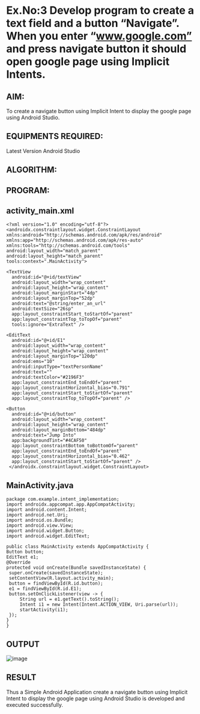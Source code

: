 # Ex.No:3 Develop program to create a text field and a button “Navigate”. When you enter “www.google.com” and press navigate button it should open google page using Implicit Intents.


## AIM:

To create a navigate button using Implicit Intent to display the google page using Android Studio.

## EQUIPMENTS REQUIRED:

Latest Version Android Studio

## ALGORITHM:



## PROGRAM:

## activity_main.xml
```
<?xml version="1.0" encoding="utf-8"?>
<androidx.constraintlayout.widget.ConstraintLayout
xmlns:android="http://schemas.android.com/apk/res/android"
xmlns:app="http://schemas.android.com/apk/res-auto"
xmlns:tools="http://schemas.android.com/tools"
android:layout_width="match_parent"
android:layout_height="match_parent"
tools:context=".MainActivity">

<TextView
  android:id="@+id/textView"
  android:layout_width="wrap_content"
  android:layout_height="wrap_content"
  android:layout_marginStart="4dp"
  android:layout_marginTop="52dp"
  android:text="@string/enter_an_url"
  android:textSize="26sp"
  app:layout_constraintStart_toStartOf="parent"
  app:layout_constraintTop_toTopOf="parent"
  tools:ignore="ExtraText" />

<EditText
  android:id="@+id/E1"
  android:layout_width="wrap_content"
  android:layout_height="wrap_content"
  android:layout_marginTop="120dp"
  android:ems="10"
  android:inputType="textPersonName"
  android:text=""
  android:textColor="#2196F3"
  app:layout_constraintEnd_toEndOf="parent"
  app:layout_constraintHorizontal_bias="0.791"
  app:layout_constraintStart_toStartOf="parent"
  app:layout_constraintTop_toTopOf="parent" />
  
<Button
  android:id="@+id/button"
  android:layout_width="wrap_content"
  android:layout_height="wrap_content"
  android:layout_marginBottom="484dp"
  android:text="Jump Into"
  app:backgroundTint="#4CAF50"
  app:layout_constraintBottom_toBottomOf="parent"
  app:layout_constraintEnd_toEndOf="parent"
  app:layout_constraintHorizontal_bias="0.462"
  app:layout_constraintStart_toStartOf="parent" />
 </androidx.constraintlayout.widget.ConstraintLayout>
 ```
 ## MainActivity.java
 ```
 package com.example.intent_implementation;
import androidx.appcompat.app.AppCompatActivity;
import android.content.Intent;
import android.net.Uri;
import android.os.Bundle;
import android.view.View;
import android.widget.Button;
import android.widget.EditText;

public class MainActivity extends AppCompatActivity {
Button button;
EditText e1;
@Override
protected void onCreate(Bundle savedInstanceState) {
  super.onCreate(savedInstanceState);
  setContentView(R.layout.activity_main);
  button = findViewById(R.id.button);
  e1 = findViewById(R.id.E1);
  button.setOnClickListener(view -> {
      String url = e1.getText().toString();
      Intent i1 = new Intent(Intent.ACTION_VIEW, Uri.parse(url));
      startActivity(i1);
  });
}
}
```
 


## OUTPUT
![image](https://github.com/suryacse05/Mobile-Application-Development/assets/134574325/c915e17d-cf30-415b-b87e-103ec84610ed)





## RESULT
Thus a Simple Android Application create a navigate button using Implicit Intent to display the google page using Android Studio is developed and executed successfully.
